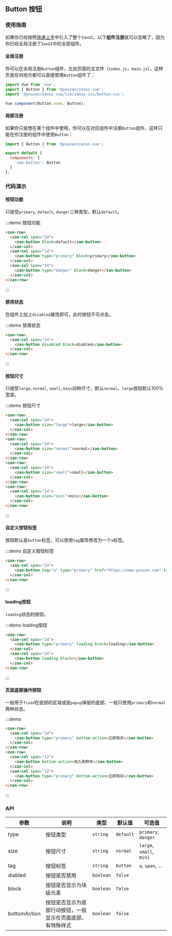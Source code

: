 <style>
@component-namespace demo {
  @b button {
    .zan-row {
      padding: 0 15px;
    }
    .zan-col {
      margin-bottom: 10px;
    }
  }
}
</style>

## Button 按钮

### 使用指南

如果你已经按照[快速上手](/vue/component/quickstart)中引入了整个`ZanUI`，以下**组件注册**就可以忽略了，因为你已经全局注册了`ZanUI`中的全部组件。

#### 全局注册

你可以在全局注册`Button`组件，比如页面的主文件（`index.js`，`main.js`），这样页面任何地方都可以直接使用`Button`组件了：

```js
import Vue from 'vue';
import { Button } from '@youzan/zanui-vue';
import '@youzan/zanui-vue/lib/zanui-css/button.css';

Vue.component(Button.name, Button);
```

#### 局部注册

如果你只是想在某个组件中使用，你可以在对应组件中注册`Button`组件，这样只能在你注册的组件中使用`Button`：

```js
import { Button } from '@youzan/zanui-vue';

export default {
  components: {
    'zan-button': Button
  }
};
```

### 代码演示

#### 按钮功能

只接受`primary`, `default`, `danger`三种类型，默认`default`。

:::demo 按钮功能
```html
<zan-row>
  <zan-col span="24">
    <zan-button block>default</zan-button>
  </zan-col>
  <zan-col span="24">
    <zan-button type="primary" block>primary</zan-button>
  </zan-col>
  <zan-col span="24">
    <zan-button type="danger" block>danger</zan-button>
  </zan-col>
</zan-row>
```
:::

#### 禁用状态

在组件上加上`disabled`属性即可，此时按钮不可点击。

:::demo 禁用状态
```html
<zan-row>
  <zan-col span="24">
    <zan-button disabled block>diabled</zan-button>
  </zan-col>
</zan-row>
```
:::

#### 按钮尺寸

只接受`large`, `normal`, `small`, `mini`四种尺寸，默认`normal`。`large`按钮默认100%宽度。

:::demo 按钮尺寸
```html 
<zan-row>
  <zan-col span="24">
    <zan-button size="large">large</zan-button>
  </zan-col>
</zan-row>
<zan-row>
  <zan-col span="24">
    <zan-button size="normal">normal</zan-button>
  </zan-col>
</zan-row>
<zan-row>
  <zan-col span="24">
    <zan-button size="small">small</zan-button>
  </zan-col>
</zan-row>
<zan-row>
  <zan-col span="24">
    <zan-button size="mini">mini</zan-button>
  </zan-col>
</zan-row>
```
:::

#### 自定义按钮标签

按钮默认是`button`标签，可以使用`tag`属性修改为一个`a`标签。

:::demo 自定义按钮标签
```html 
<zan-row>
  <zan-col span="24">
    <zan-button tag="a" type="primary" href="https://www.youzan.com" target="_blank">a标签按钮</zan-button>
  </zan-col>
</zan-row>
```
:::

#### loading按钮

`loading`状态的按钮。

:::demo loading按钮
```html 
<zan-row>
  <zan-col span="24">
    <zan-button type="primary" loading block>loading</zan-button>
  </zan-col>
  <zan-col span="24">
    <zan-button loading block></zan-button>
  </zan-col>
</zan-row>
```
:::

#### 页面底部操作按钮

一般用于`fixed`在底部的区域或是`popup`弹层的底部，一般只使用`primary`和`normal`两种状态。

:::demo 
```html 
<zan-row>
  <zan-col span="24">
    <zan-button type="primary" bottom-action>立即购买</zan-button>
  </zan-col>
</zan-row>
<zan-row>
  <zan-col span="12">
    <zan-button bottom-action>加入购物车</zan-button>
  </zan-col>
  <zan-col span="12">
    <zan-button type="primary" bottom-action>立即购买</zan-button>
  </zan-col>
</zan-row>
```
:::

### API

| 参数       | 说明      | 类型       | 默认值       | 可选值       |
|-----------|-----------|-----------|-------------|-------------|
| type | 按钮类型 | `string`  | `default`          | `primary`, `danger`   |
| size | 按钮尺寸 | `string`  | `normal`          | `large`, `small`, `mini`  |
| tag | 按钮标签 | `string`  | `button`          | `a`, `span`, ...  |
| diabled | 按钮是否禁用 | `boolean`  |  `false`  |      |
| block | 按钮是否显示为块级元素 | `boolean`  |   `false`   |      |
| bottomAction | 按钮是否显示为底部行动按钮，一般显示在页面底部，有特殊样式 | `boolean`  |   `false`   |      |

